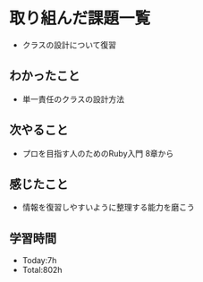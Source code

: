 # 取り組んだ課題一覧
- クラスの設計について復習
## わかったこと
- 単一責任のクラスの設計方法
## 次やること
- プロを目指す人のためのRuby入門 8章から
## 感じたこと
- 情報を復習しやすいように整理する能力を磨こう
## 学習時間
- Today:7h
- Total:802h
